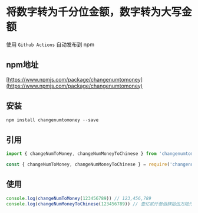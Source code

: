 # 将数字转为千分位金额，数字转为大写金额

使用 `Github Actions` 自动发布到 npm

## npm地址

[https://www.npmjs.com/package/changenumtomoney](https://www.npmjs.com/package/changenumtomoney)

## 安装

```js
npm install changenumtomoney --save
```

## 引用

```js
import { changeNumToMoney, changeNumMoneyToChinese } from 'changenumtomoney'
```

```js
const { changeNumToMoney, changeNumMoneyToChinese } = require('changenumtomoney')
```

## 使用

```js
console.log(changeNumToMoney(123456789)) // 123,456,789
console.log(changeNumMoneyToChinese(123456789)) // 壹亿贰仟叁佰肆拾伍万陆仟柒佰捌拾玖元整

```

